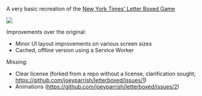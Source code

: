 A very basic recreation of the [New York Times' Letter Boxed Game](https://www.nytimes.com/puzzles/letter-boxed)

![](src/assets/reference.png)

Improvements over the original:
  - Minor UI layout improvements on various screen sizes
  - Cached, offline version using a Service Worker

Missing:
  - Clear license (forked from a repo without a license, clarification sought; https://github.com/joeyparrish/letterboxed/issues/1)
  - Animations (https://github.com/joeyparrish/letterboxed/issues/2)
